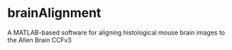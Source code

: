 # brainAlignment
A MATLAB-based software for aligning histological mouse brain images to the Allen Brain CCFv3
